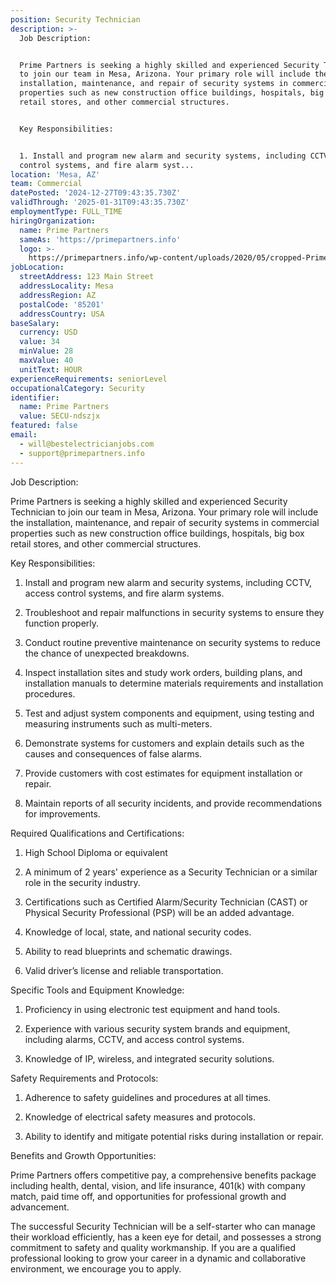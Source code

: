 ```yaml
---
position: Security Technician
description: >-
  Job Description:


  Prime Partners is seeking a highly skilled and experienced Security Technician
  to join our team in Mesa, Arizona. Your primary role will include the
  installation, maintenance, and repair of security systems in commercial
  properties such as new construction office buildings, hospitals, big box
  retail stores, and other commercial structures. 


  Key Responsibilities: 


  1. Install and program new alarm and security systems, including CCTV, access
  control systems, and fire alarm syst...
location: 'Mesa, AZ'
team: Commercial
datePosted: '2024-12-27T09:43:35.730Z'
validThrough: '2025-01-31T09:43:35.730Z'
employmentType: FULL_TIME
hiringOrganization:
  name: Prime Partners
  sameAs: 'https://primepartners.info'
  logo: >-
    https://primepartners.info/wp-content/uploads/2020/05/cropped-Prime-Partners-Logo-NO-BG-1-1.png
jobLocation:
  streetAddress: 123 Main Street
  addressLocality: Mesa
  addressRegion: AZ
  postalCode: '85201'
  addressCountry: USA
baseSalary:
  currency: USD
  value: 34
  minValue: 28
  maxValue: 40
  unitText: HOUR
experienceRequirements: seniorLevel
occupationalCategory: Security
identifier:
  name: Prime Partners
  value: SECU-ndszjx
featured: false
email:
  - will@bestelectricianjobs.com
  - support@primepartners.info
---
```




Job Description:

Prime Partners is seeking a highly skilled and experienced Security Technician to join our team in Mesa, Arizona. Your primary role will include the installation, maintenance, and repair of security systems in commercial properties such as new construction office buildings, hospitals, big box retail stores, and other commercial structures. 

Key Responsibilities: 

1. Install and program new alarm and security systems, including CCTV, access control systems, and fire alarm systems. 

2. Troubleshoot and repair malfunctions in security systems to ensure they function properly.

3. Conduct routine preventive maintenance on security systems to reduce the chance of unexpected breakdowns.

4. Inspect installation sites and study work orders, building plans, and installation manuals to determine materials requirements and installation procedures.

5. Test and adjust system components and equipment, using testing and measuring instruments such as multi-meters.

6. Demonstrate systems for customers and explain details such as the causes and consequences of false alarms.

7. Provide customers with cost estimates for equipment installation or repair.

8. Maintain reports of all security incidents, and provide recommendations for improvements.

Required Qualifications and Certifications:

1. High School Diploma or equivalent

2. A minimum of 2 years' experience as a Security Technician or a similar role in the security industry.

3. Certifications such as Certified Alarm/Security Technician (CAST) or Physical Security Professional (PSP) will be an added advantage.

4. Knowledge of local, state, and national security codes.

5. Ability to read blueprints and schematic drawings.

6. Valid driver’s license and reliable transportation.

Specific Tools and Equipment Knowledge:

1. Proficiency in using electronic test equipment and hand tools.

2. Experience with various security system brands and equipment, including alarms, CCTV, and access control systems.

3. Knowledge of IP, wireless, and integrated security solutions.

Safety Requirements and Protocols:

1. Adherence to safety guidelines and procedures at all times.

2. Knowledge of electrical safety measures and protocols.

3. Ability to identify and mitigate potential risks during installation or repair.

Benefits and Growth Opportunities:

Prime Partners offers competitive pay, a comprehensive benefits package including health, dental, vision, and life insurance, 401(k) with company match, paid time off, and opportunities for professional growth and advancement.

The successful Security Technician will be a self-starter who can manage their workload efficiently, has a keen eye for detail, and possesses a strong commitment to safety and quality workmanship. If you are a qualified professional looking to grow your career in a dynamic and collaborative environment, we encourage you to apply.
